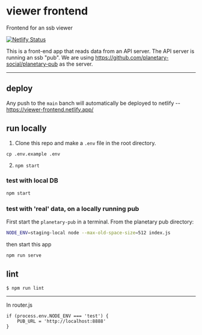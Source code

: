 # viewer frontend

Frontend for an ssb viewer

[![Netlify Status](https://api.netlify.com/api/v1/badges/d6c1cb57-9f8b-4a3c-b92b-6a60a7fac7bc/deploy-status)](https://app.netlify.com/sites/viewer-frontend/deploys)

This is a front-end app that reads data from an API server. The API server is running an ssb "pub". We are using https://github.com/planetary-social/planetary-pub as the server.

---------------------------------------------------

## deploy
Any push to the `main` banch will automatically be deployed to netlify -- https://viewer-frontend.netlify.app/

## run locally
1. Clone this repo and make a `.env` file in the root directory.
```
cp .env.example .env
```
2. `npm start`

### test with local DB

```bash
npm start
```

### test with 'real' data, on a locally running pub

First start the `planetary-pub` in a terminal. From the planetary pub directory:
```bash
NODE_ENV=staging-local node --max-old-space-size=512 index.js
```

then start this app
```bash
npm run serve
```

## lint

```
$ npm run lint
```

--------------------------------------------------

In router.js
```
if (process.env.NODE_ENV === 'test') {
    PUB_URL = 'http://localhost:8888'
}
```
